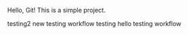 ﻿Hello, Git!
This is a simple project.

testing2 new 
testing workflow 
testing hello testing workflow 

